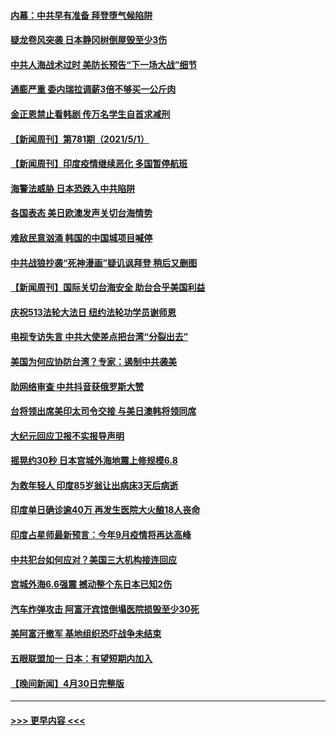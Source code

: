 #### [内幕：中共早有准备 拜登堕气候陷阱](../pages/prog202/a103108911.md?t=05021402) 
#### [疑龙卷风突袭 日本静冈树倒屋毁至少3伤](../pages/prog202/a103108977.md?t=05021402) 
#### [中共人海战术过时 美防长预告“下一场大战”细节](../pages/prog202/a103108984.md?t=05021402) 
#### [通膨严重 委内瑞拉调薪3倍不够买一公斤肉](../pages/prog202/a103108965.md?t=05021402) 
#### [金正恩禁止看韩剧 传万名学生自首求减刑](../pages/prog202/a103108926.md?t=05021402) 
#### [【新闻周刊】第781期（2021/5/1）](../pages/prog202/a103108909.md?t=05021402) 
#### [【新闻周刊】印度疫情继续恶化 多国暂停航班](../pages/prog202/a103108880.md?t=05021402) 
#### [海警法威胁 日本恐跌入中共陷阱](../pages/prog202/a103108085.md?t=05021402) 
#### [各国表态 美日欧澳发声关切台海情势](../pages/prog202/a103108099.md?t=05021402) 
#### [难敌民意汹涌 韩国的中国城项目喊停](../pages/prog202/a103108819.md?t=05021402) 
#### [中共战狼抄袭“死神漫画”疑讥讽拜登 稍后又删图](../pages/prog202/a103108812.md?t=05021402) 
#### [【新闻周刊】国际关切台海安全 助台合乎美国利益](../pages/prog202/a103108808.md?t=05021402) 
#### [庆祝513法轮大法日 纽约法轮功学员谢师恩](../pages/prog202/a103108805.md?t=05021402) 
#### [电视专访失言 中共大使差点把台湾“分裂出去”](../pages/prog202/a103108742.md?t=05021402) 
#### [美国为何应协防台湾？专家：遏制中共袭美](../pages/prog202/a103108696.md?t=05021402) 
#### [助网络审查 中共抖音获俄罗斯大赞](../pages/prog202/a103108626.md?t=05021402) 
#### [台将领出席美印太司令交接 与美日澳韩将领同席](../pages/prog202/a103108666.md?t=05021402) 
#### [大纪元回应卫报不实报导声明](../pages/prog202/a103108633.md?t=05021402) 
#### [摇晃约30秒 日本宫城外海地震上修规模6.8](../pages/prog202/a103108477.md?t=05021402) 
#### [为救年轻人 印度85岁翁让出病床3天后病逝](../pages/prog202/a103108457.md?t=05021402) 
#### [印度单日确诊逾40万 再发生医院大火酿18人丧命](../pages/prog202/a103108440.md?t=05021402) 
#### [印度占星师最新预言：今年9月疫情将再达高峰](../pages/prog202/a103108368.md?t=05021402) 
#### [中共犯台如何应对？美国三大机构接连回应](../pages/prog202/a103108423.md?t=05021402) 
#### [宫城外海6.6强震 撼动整个东日本已知2伤](../pages/prog202/a103108347.md?t=05021402) 
#### [汽车炸弹攻击 阿富汗宾馆倒塌医院损毁至少30死](../pages/prog202/a103108389.md?t=05021402) 
#### [美阿富汗撤军 基地组织恐吓战争未结束](../pages/prog202/a103108030.md?t=05021402) 
#### [五眼联盟加一 日本：有望短期内加入](../pages/prog202/a103108083.md?t=05021402) 
#### [【晚间新闻】4月30日完整版](../pages/prog202/a103108327.md?t=05021402) 

----
#### [ >>> 更早内容 <<< ](../indexes/prog202-earlier.md)
